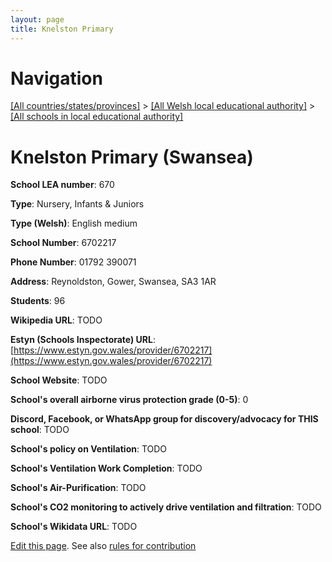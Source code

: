 ```yaml
---
layout: page
title: Knelston Primary
---
```

# Navigation

[[All countries/states/provinces]](../../..) > [[All Welsh local educational authority]](../..) > [[All schools in local educational authority]](..)

# Knelston Primary (Swansea)

**School LEA number**: 670

**Type**: Nursery, Infants & Juniors

**Type (Welsh)**: English medium

**School Number**: 6702217

**Phone Number**: 01792 390071

**Address**: Reynoldston, Gower, Swansea, SA3 1AR

**Students**: 96

**Wikipedia URL**: TODO

**Estyn (Schools Inspectorate) URL**: [https://www.estyn.gov.wales/provider/6702217](https://www.estyn.gov.wales/provider/6702217)

**School Website**: TODO

**School's overall airborne virus protection grade (0-5)**: 0

**Discord, Facebook, or WhatsApp group for discovery/advocacy for THIS school**: TODO

**School's policy on Ventilation**: TODO

**School's Ventilation Work Completion**: TODO

**School's Air-Purification**: TODO

**School's CO2 monitoring to actively drive ventilation and filtration**: TODO

**School's Wikidata URL**: TODO




[Edit this page](https://github.com/VentilationProject/Wales/edit/prif/./Swansea/Knelston_Primary.md). See also [rules for contribution](../../../contribution-rules/)